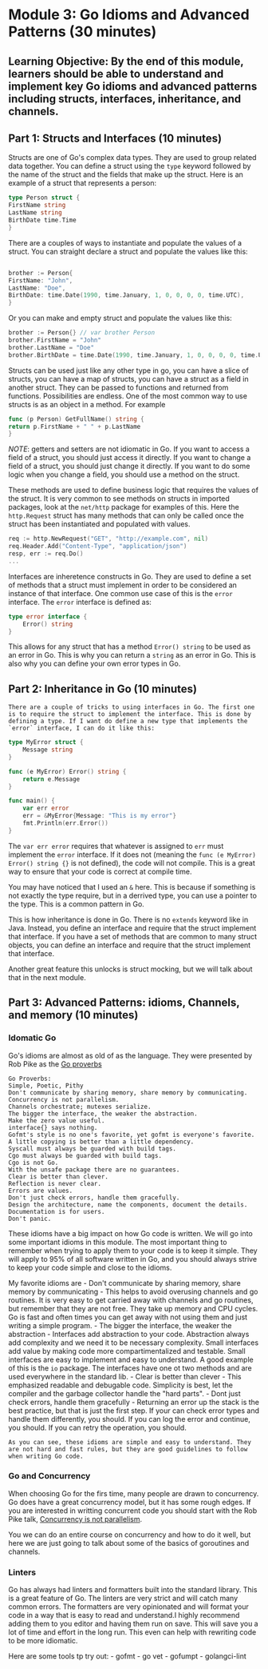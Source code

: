 # Module 3: Go Idioms and Advanced Patterns (30 minutes) 
**Learning Objective: By the end of this module, learners should be able to understand and implement key Go idioms and advanced patterns including structs, interfaces, inheritance, and channels.**
---
## Part 1: Structs and Interfaces (10 minutes)

Structs are one of Go's complex data types. They are used to group related data together. You can define a struct using the `type` keyword followed by the name of the struct and the fields that make up the struct. Here is an example of a struct that represents a person:

```go
type Person struct {
FirstName string
LastName string
BirthDate time.Time
}
```

There are a couples of ways to instantiate and populate the values of a struct. You can straight declare a struct and populate the values like this:

```go

brother := Person{
FirstName: "John",
LastName: "Doe",
BirthDate: time.Date(1990, time.January, 1, 0, 0, 0, 0, time.UTC),
}
```

Or you can make and empty struct and populate the values like this:

```go
brother := Person{} // var brother Person
brother.FirstName = "John"
brother.LastName = "Doe"
brother.BirthDate = time.Date(1990, time.January, 1, 0, 0, 0, 0, time.UTC)
```

Structs can be used just like any other type in go, you can have a slice of structs, you can have a map of structs, you can have a struct as a field in another struct. They can be passed to functions and returned from functions. Possibilities are endless. One of the most common way to use structs is as an object in a method. For example

```go
func (p Person) GetFullName() string {
return p.FirstName + " " + p.LastName
}
``` 

*NOTE*: getters and setters are not idiomatic in Go. If you want to access a field of a struct, you should just access it directly. If you want to change a field of a struct, you should just change it directly. If you want to do some logic when you change a field, you should use a method on the struct. 

These methods are used to define business logic that requires the values of the struct. It is very common to see methods on structs in imported packages, look at the `net/http` package for examples of this. Here the `http.Request` struct has many methods that can only be called once the struct has been instantiated and populated with values.

```go
req := http.NewRequest("GET", "http://example.com", nil)
req.Header.Add("Content-Type", "application/json")
resp, err := req.Do()
...
``` 

Interfaces are inheretence constructs in Go. They are used to define a set of methods that a struct must implement in order to be considered an instance of that interface. One common use case of this is the `error` interface. The `error` interface is defined as:

```go
type error interface {
    Error() string
}
```

This allows for any struct that has a method `Error() string` to be used as an error in Go. This is why you can return a `string` as an error in Go. This is also why you can define your own error types in Go. 

## Part 2: Inheritance in Go (10 minutes)

    There are a couple of tricks to using interfaces in Go. The first one is to require the struct to implement the interface. This is done by defining a type. If I want do define a new type that implements the `error` interface, I can do it like this:

```go
type MyError struct {
    Message string
}

func (e MyError) Error() string {
    return e.Message
}

func main() {
    var err error
    err = &MyError{Message: "This is my error"}
    fmt.Println(err.Error())
}
``` 

The `var err error` requires that whatever is assigned to `err` must implement the `error` interface. If it does not (meaning the `func (e MyError) Error() string {}` is not defined), the code will not compile. This is a great way to ensure that your code is correct at compile time.

You may have noticed that I used an `&` here. This is because if something is not exactly the type require, but in a derrived type, you can use a pointer to the type. This is a common pattern in Go.

This is how inheritance is done in Go. There is no `extends` keyword like in Java. Instead, you define an interface and require that the struct implement that interface. If you have a set of methods that are common to many struct objects, you can define an interface and require that the struct implement that interface.

Another great feature this unlocks is struct mocking, but we will talk about that in the next module.

## Part 3: Advanced Patterns: idioms, Channels, and memory (10 minutes)

### Idomatic Go
Go's idioms are almost as old of as the language. They were presented by Rob Pike as the [Go proverbs](https://go-proverbs.github.io/)

```
Go Proverbs:
Simple, Poetic, Pithy
Don't communicate by sharing memory, share memory by communicating.
Concurrency is not parallelism.
Channels orchestrate; mutexes serialize.
The bigger the interface, the weaker the abstraction.
Make the zero value useful.
interface{} says nothing.
Gofmt's style is no one's favorite, yet gofmt is everyone's favorite.
A little copying is better than a little dependency.
Syscall must always be guarded with build tags.
Cgo must always be guarded with build tags.
Cgo is not Go.
With the unsafe package there are no guarantees.
Clear is better than clever.
Reflection is never clear.
Errors are values.
Don't just check errors, handle them gracefully.
Design the architecture, name the components, document the details.
Documentation is for users.
Don't panic.
```

These idioms have a big impact on how Go code is written. We will go into some important idioms in this module. The most important thing to remember when trying to apply them to your code is to keep it simple. They will apply to 95% of all software written in Go, and you should always strive to keep your code simple and close to the idioms.

My favorite idioms are 
    - Don't communicate by sharing memory, share memory by communicating - This helps to avoid overusing channels and go routines. It is very easy to get carried away with channels and go routines, but remember that they are not free. They take up memory and CPU cycles. Go is fast and often times you can get away with not using them and just writing a simple program.
    - The bigger the interface, the weaker the abstraction - Interfaces add abstraction to your code. Abstraction always add complexity and we need it to be necessary complexity. Small interfaces add value by making code more compartimentalized and testable. Small interfaces are easy to implement and easy to understand. A good example of this is the `io` package. The interfaces have one ot two methods and are used everywhere in the standard lib.
    - Clear is better than clever - This emphasized readable and debugable code. Simplicity is best, let the compiler and the garbage collector handle the "hard parts". 
    - Dont just check errors, handle them gracefully - Returning an error up the stack is the best practice, but that is just the first step. If your can check error types and handle them differently, you should. If you can log the error and continue, you should. If you can retry the operation, you should.

    As you can see, these idioms are simple and easy to understand. They are not hard and fast rules, but they are good guidelines to follow when writing Go code.

### Go and Concurrency

When choosing Go for the firs time, many people are drawn to concurrency. Go does have a great concurrency model, but it has some rough edges. If you are interested in writting concurrent code you should start with the Rob Pike talk, [Concurrency is not parallelism]().

You we can do an entire course on concurrency and how to do it well, but here we are just going to talk about some of the basics of goroutines and channels.

<!-- pull the slides from Production go -->

### Linters

Go has always had linters and formatters built into the standard library. This is a great feature of Go. The linters are very strict and will catch many common errors. The formatters are very opinionated and will format your code in a way that is easy to read and understand.I highly recommend adding them to you editor and having them run on save. This will save you a lot of time and effort in the long run. This even can help with rewriting code to be more idiomatic.

Here are some tools tp try out:
    - gofmt
    - go vet
    - gofumpt
    - golangci-lint